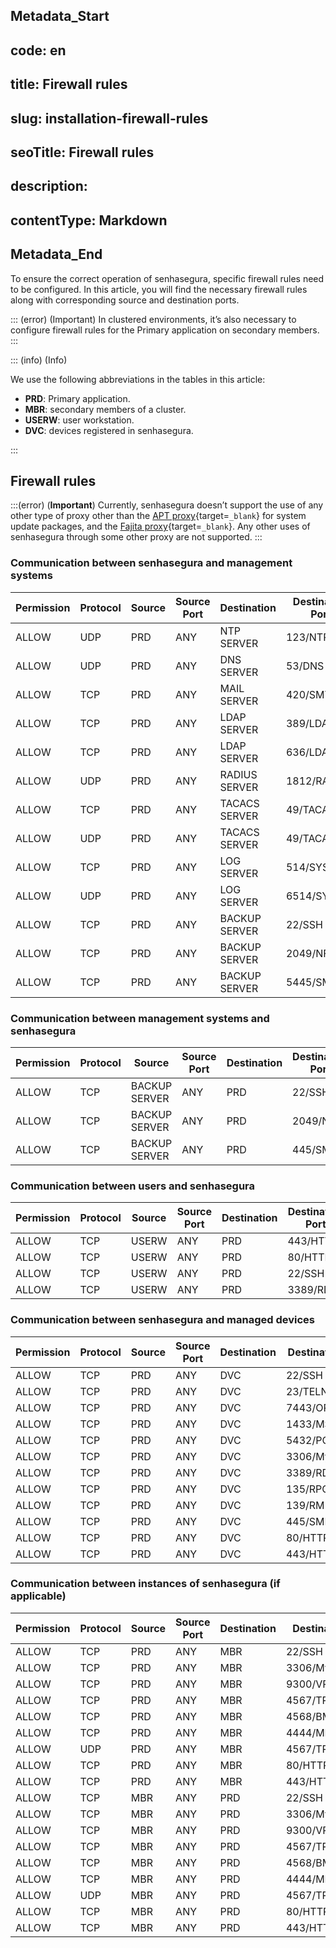 ## Metadata_Start 
## code: en
## title: Firewall rules 
## slug: installation-firewall-rules 
## seoTitle: Firewall rules 
## description:  
## contentType: Markdown 
## Metadata_End
To ensure the correct operation of senhasegura, specific firewall rules need to be configured. In this article, you will find the necessary firewall rules along with corresponding source and destination ports.

::: (error) (Important)
In clustered environments, it’s also necessary to configure firewall rules for the Primary application on secondary members.
:::


::: (info) (Info)

We use the following abbreviations in the tables in this article:

* **PRD**: Primary application.
* **MBR**: secondary members of a cluster.
* **USERW**: user workstation.
* **DVC**: devices registered in senhasegura.

:::

## Firewall rules

:::(error) (**Important**)
Currently, senhasegura doesn’t support the use of any other type of proxy other than the [APT proxy](https://community.senhasegura.io/t/how-to-configure-a-proxy-to-update-senhasegura/361){target=`_blank`} for system update packages, and the [Fajita proxy](https://community.senhasegura.io/t/how-to-add-a-proxy-by-command-line/607){target=`_blank`}. Any other uses of senhasegura through some other proxy are not supported.
:::

### Communication between senhasegura and management systems

| Permission | Protocol | Source | Source Port | Destination        | Destination Port |
|------------|----------|--------|-------------|--------------------|------------------|
| ALLOW      | UDP      | PRD    | ANY         | NTP SERVER         | 123/NTP          |
| ALLOW      | UDP      | PRD    | ANY         | DNS SERVER         | 53/DNS           |
| ALLOW      | TCP      | PRD    | ANY         | MAIL SERVER        | 420/SMTP         |
| ALLOW      | TCP      | PRD    | ANY         | LDAP SERVER        | 389/LDAP         |
| ALLOW      | TCP      | PRD    | ANY         | LDAP SERVER        | 636/LDAPS        |
| ALLOW      | UDP      | PRD    | ANY         | RADIUS SERVER      | 1812/RADIUS      |
| ALLOW      | TCP      | PRD    | ANY         | TACACS SERVER      | 49/TACACS        |
| ALLOW      | UDP      | PRD    | ANY         | TACACS SERVER      | 49/TACACS        |
| ALLOW      | TCP      | PRD    | ANY         | LOG SERVER         | 514/SYSLOG       |
| ALLOW      | UDP      | PRD    | ANY         | LOG SERVER         | 6514/SYSLOG      |
| ALLOW      | TCP      | PRD    | ANY         | BACKUP SERVER      | 22/SSH           |
| ALLOW      | TCP      | PRD    | ANY         | BACKUP SERVER      | 2049/NFS         |
| ALLOW      | TCP      | PRD    | ANY         | BACKUP SERVER      | 5445/SMB         |

### Communication between management systems and senhasegura

| Permission | Protocol | Source         | Source Port | Destination | Destination Port |
|------------|----------|----------------|-------------|-------------|-------------------|
| ALLOW      | TCP      | BACKUP SERVER  | ANY         | PRD         | 22/SSH            |
| ALLOW      | TCP      | BACKUP SERVER  | ANY         | PRD         | 2049/NFS          |
| ALLOW      | TCP      | BACKUP SERVER  | ANY         | PRD         | 445/SMB           |

### Communication between users and senhasegura


| Permission | Protocol | Source | Source Port | Destination | Destination Port |
|------------|----------|--------|-------------|-------------|-------------------|
| ALLOW      | TCP      | USERW  | ANY         | PRD         | 443/HTTPS         |
| ALLOW      | TCP      | USERW  | ANY         | PRD         | 80/HTTP           |
| ALLOW      | TCP      | USERW  | ANY         | PRD         | 22/SSH            |
| ALLOW      | TCP      | USERW  | ANY         | PRD         | 3389/RDP          |

### Communication between senhasegura and managed devices

| Permission | Protocol | Source | Source Port | Destination | Destination Port |
|------------|----------|--------|-------------|-------------|-------------------|
| ALLOW      | TCP      | PRD    | ANY         | DVC         | 22/SSH            |
| ALLOW      | TCP      | PRD    | ANY         | DVC         | 23/TELNET         |
| ALLOW      | TCP      | PRD    | ANY         | DVC         | 7443/ORACLE       |
| ALLOW      | TCP      | PRD    | ANY         | DVC         | 1433/MS-SQL       |
| ALLOW      | TCP      | PRD    | ANY         | DVC         | 5432/POSTGRES     |
| ALLOW      | TCP      | PRD    | ANY         | DVC         | 3306/MySQL        |
| ALLOW      | TCP      | PRD    | ANY         | DVC         | 3389/RDP          |
| ALLOW      | TCP      | PRD    | ANY         | DVC         | 135/RPC           |
| ALLOW      | TCP      | PRD    | ANY         | DVC         | 139/RM            |
| ALLOW      | TCP      | PRD    | ANY         | DVC         | 445/SMB           |
| ALLOW      | TCP      | PRD    | ANY         | DVC         | 80/HTTP           |
| ALLOW      | TCP      | PRD    | ANY         | DVC         | 443/HTTPS         |

### Communication between instances of senhasegura (if applicable)

| Permission | Protocol | Source | Source Port | Destination | Destination Port |
|------------|----------|--------|-------------|-------------|-------------------|
| ALLOW      | TCP      | PRD    | ANY         | MBR         | 22/SSH            |
| ALLOW      | TCP      | PRD    | ANY         | MBR         | 3306/MySQL        |
| ALLOW      | TCP      | PRD    | ANY         | MBR         | 9300/VRACE        |
| ALLOW      | TCP      | PRD    | ANY         | MBR         | 4567/TRAM         |
| ALLOW      | TCP      | PRD    | ANY         | MBR         | 4568/BMC          |
| ALLOW      | TCP      | PRD    | ANY         | MBR         | 4444/METASPLOIT   |
| ALLOW      | UDP      | PRD    | ANY         | MBR         | 4567/TRAM         |
| ALLOW      | TCP      | PRD    | ANY         | MBR         | 80/HTTP           |
| ALLOW      | TCP      | PRD    | ANY         | MBR         | 443/HTTPS         |
| ALLOW      | TCP      | MBR    | ANY         | PRD         | 22/SSH            |
| ALLOW      | TCP      | MBR    | ANY         | PRD         | 3306/MySQL        |
| ALLOW      | TCP      | MBR    | ANY         | PRD         | 9300/VRACE        |
| ALLOW      | TCP      | MBR    | ANY         | PRD         | 4567/TRAM         |
| ALLOW      | TCP      | MBR    | ANY         | PRD         | 4568/BMC          |
| ALLOW      | TCP      | MBR    | ANY         | PRD         | 4444/METASPLOIT   |
| ALLOW      | UDP      | MBR    | ANY         | PRD         | 4567/TRAM         |
| ALLOW      | TCP      | MBR    | ANY         | PRD         | 80/HTTP           |
| ALLOW      | TCP      | MBR    | ANY         | PRD         | 443/HTTPS         |

